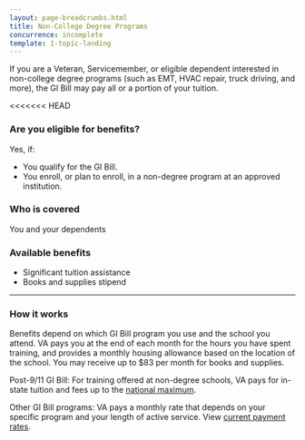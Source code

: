 ```yaml
---
layout: page-breadcrumbs.html
title: Non-College Degree Programs
concurrence: incomplete
template: 1-topic-landing
---
```


<div class="va-introtext">

If you are a Veteran, Servicemember, or eligible dependent interested in non-college degree programs (such as EMT, HVAC repair, truck driving, and more), the GI Bill may pay all or a portion of your tuition.

<<<<<<< HEAD
</div>

<div class="feature" markdown="1">

### Are you eligible for benefits?
Yes, if:

  - You qualify for the GI Bill.
  -	You enroll, or plan to enroll, in a non-degree program at an approved institution.

### Who is covered
You and your dependents

</div>

### Available benefits

- Significant tuition assistance
- Books and supplies stipend

-----

### How it works

Benefits depend on which GI Bill program you use and the school you attend. VA pays you at the end of each month for the hours you have spent training, and provides a monthly housing allowance based on the location of the school. You may receive up to $83 per month for books and supplies.

Post-9/11 GI Bill: For training offered at non-degree schools, VA pays for in-state tuition and fees up to the [national maximum](http://www.benefits.va.gov/GIBILL/resources/benefits_resources/rate_tables.asp).

Other GI Bill programs: VA pays a monthly rate that depends on your specific program and your length of active service. View [current payment rates](http://www.benefits.va.gov/gibill/resources/benefits_resources/rate_tables.asp).
